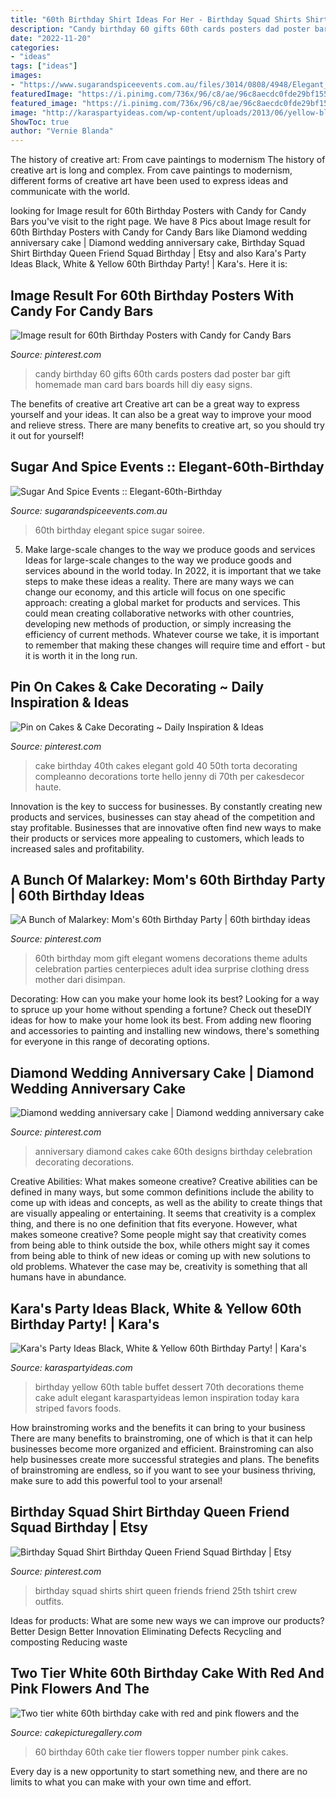 ```yaml
---
title: "60th Birthday Shirt Ideas For Her - Birthday Squad Shirts Shirt Queen Friends Friend 25th Tshirt Crew Outfits"
description: "Candy birthday 60 gifts 60th cards posters dad poster bar gift homemade man card bars boards hill diy easy signs"
date: "2022-11-20"
categories:
- "ideas"
tags: ["ideas"]
images:
- "https://www.sugarandspiceevents.com.au/files/3014/0808/4948/Elegant_60th_Birthday_Image6.jpg"
featuredImage: "https://i.pinimg.com/736x/96/c8/ae/96c8aecdc0fde29bf1558f02b8527f72--party-ideas-for-adults-fiesta-party.jpg"
featured_image: "https://i.pinimg.com/736x/96/c8/ae/96c8aecdc0fde29bf1558f02b8527f72--party-ideas-for-adults-fiesta-party.jpg"
image: "http://karaspartyideas.com/wp-content/uploads/2013/06/yellow-black-white-striped-dessert-table-buffet-party-cake-elegant-how-to-ideas.jpg"
ShowToc: true
author: "Vernie Blanda"
---
```



The history of creative art: From cave paintings to modernism
The history of creative art is long and complex. From cave paintings to modernism, different forms of creative art have been used to express ideas and communicate with the world.

	

		
looking for Image result for 60th Birthday Posters with Candy for Candy Bars you've visit to the right page. We have 8 Pics about Image result for 60th Birthday Posters with Candy for Candy Bars like Diamond wedding anniversary cake | Diamond wedding anniversary cake, Birthday Squad Shirt Birthday Queen Friend Squad Birthday | Etsy and also Kara&#039;s Party Ideas Black, White &amp; Yellow 60th Birthday Party! | Kara&#039;s. Here it is:
		
    
## Image Result For 60th Birthday Posters With Candy For Candy Bars

<img loading=lazy src="https://i.pinimg.com/736x/97/8b/4d/978b4d2a586910e9bdf54f39b59b3788.jpg" onerror="this.onerror=null;this.src='https://tse2.mm.bing.net/th?id=OIP.xeE_-w3CRZsaQnwvkGtWUQAAAA&amp;pid=15.1';" alt="Image result for 60th Birthday Posters with Candy for Candy Bars">

_Source: pinterest.com_

>candy birthday 60 gifts 60th cards posters dad poster bar gift homemade man card bars boards hill diy easy signs. 

	

The benefits of creative art
Creative art can be a great way to express yourself and your ideas. It can also be a great way to improve your mood and relieve stress. There are many benefits to creative art, so you should try it out for yourself!

    
## Sugar And Spice Events :: Elegant-60th-Birthday

<img loading=lazy src="https://www.sugarandspiceevents.com.au/files/3014/0808/4948/Elegant_60th_Birthday_Image6.jpg" onerror="this.onerror=null;this.src='https://tse2.mm.bing.net/th?id=OIP.BDBrab8BKH8fkIMzvhTPOgHaDb&amp;pid=15.1';" alt="Sugar And Spice Events :: Elegant-60th-Birthday">

_Source: sugarandspiceevents.com.au_

>60th birthday elegant spice sugar soiree. 

	

5) Make large-scale changes to the way we produce goods and services
Ideas for large-scale changes to the way we produce goods and services abound in the world today. In 2022, it is important that we take steps to make these ideas a reality. There are many ways we can change our economy, and this article will focus on one specific approach: creating a global market for products and services. This could mean creating collaborative networks with other countries, developing new methods of production, or simply increasing the efficiency of current methods. Whatever course we take, it is important to remember that making these changes will require time and effort - but it is worth it in the long run.

    
## Pin On Cakes &amp; Cake Decorating ~ Daily Inspiration &amp; Ideas

<img loading=lazy src="https://i.pinimg.com/736x/f5/cb/11/f5cb113e43df5d35ee975376b59e12ca.jpg" onerror="this.onerror=null;this.src='https://tse2.mm.bing.net/th?id=OIP.fuZDwLzgus4mtXxQZRAs2gHaKZ&amp;pid=15.1';" alt="Pin on Cakes &amp; Cake Decorating ~ Daily Inspiration &amp; Ideas">

_Source: pinterest.com_

>cake birthday 40th cakes elegant gold 40 50th torta decorating compleanno decorations torte hello jenny di 70th per cakesdecor haute. 

	

Innovation is the key to success for businesses. By constantly creating new products and services, businesses can stay ahead of the competition and stay profitable. Businesses that are innovative often find new ways to make their products or services more appealing to customers, which leads to increased sales and profitability.

    
## A Bunch Of Malarkey: Mom&#039;s 60th Birthday Party | 60th Birthday Ideas

<img loading=lazy src="https://i.pinimg.com/736x/96/c8/ae/96c8aecdc0fde29bf1558f02b8527f72--party-ideas-for-adults-fiesta-party.jpg" onerror="this.onerror=null;this.src='https://tse4.mm.bing.net/th?id=OIP.OZeuhiYHfIE9SCN_BVFKuAHaE7&amp;pid=15.1';" alt="A Bunch of Malarkey: Mom&#039;s 60th Birthday Party | 60th birthday ideas">

_Source: pinterest.com_

>60th birthday mom gift elegant womens decorations theme adults celebration parties centerpieces adult idea surprise clothing dress mother dari disimpan. 

	

Decorating: How can you make your home look its best?
Looking for a way to spruce up your home without spending a fortune? Check out theseDIY ideas for how to make your home look its best. From adding new flooring and accessories to painting and installing new windows, there's something for everyone in this range of decorating options.

    
## Diamond Wedding Anniversary Cake | Diamond Wedding Anniversary Cake

<img loading=lazy src="https://i.pinimg.com/736x/12/01/82/12018252df962aa42c2c780f553aba37--wedding-anniversary-cakes-diamond-anniversary.jpg" onerror="this.onerror=null;this.src='https://tse3.mm.bing.net/th?id=OIP.aASgLCyzSISRauEG5b9VBwHaJ3&amp;pid=15.1';" alt="Diamond wedding anniversary cake | Diamond wedding anniversary cake">

_Source: pinterest.com_

>anniversary diamond cakes cake 60th designs birthday celebration decorating decorations. 

	

Creative Abilities: What makes someone creative?
Creative abilities can be defined in many ways, but some common definitions include the ability to come up with ideas and concepts, as well as the ability to create things that are visually appealing or entertaining. It seems that creativity is a complex thing, and there is no one definition that fits everyone. However, what makes someone creative? Some people might say that creativity comes from being able to think outside the box, while others might say it comes from being able to think of new ideas or coming up with new solutions to old problems. Whatever the case may be, creativity is something that all humans have in abundance.

    
## Kara&#039;s Party Ideas Black, White &amp; Yellow 60th Birthday Party! | Kara&#039;s

<img loading=lazy src="http://karaspartyideas.com/wp-content/uploads/2013/06/yellow-black-white-striped-dessert-table-buffet-party-cake-elegant-how-to-ideas.jpg" onerror="this.onerror=null;this.src='https://tse4.mm.bing.net/th?id=OIP.c1sKDVSb1n0uVVUPBsZ8bwHaJ4&amp;pid=15.1';" alt="Kara&#039;s Party Ideas Black, White &amp; Yellow 60th Birthday Party! | Kara&#039;s">

_Source: karaspartyideas.com_

>birthday yellow 60th table buffet dessert 70th decorations theme cake adult elegant karaspartyideas lemon inspiration today kara striped favors foods. 

	

How brainstroming works and the benefits it can bring to your business
There are many benefits to brainstroming, one of which is that it can help businesses become more organized and efficient. Brainstroming can also help businesses create more successful strategies and plans. The benefits of brainstroming are endless, so if you want to see your business thriving, make sure to add this powerful tool to your arsenal!

    
## Birthday Squad Shirt Birthday Queen Friend Squad Birthday | Etsy

<img loading=lazy src="https://i.pinimg.com/736x/df/a6/5d/dfa65d4934289fd059feae0c11595e0d.jpg" onerror="this.onerror=null;this.src='https://tse2.mm.bing.net/th?id=OIP.RB10CXnwVsJsctw59eDAAAHaF4&amp;pid=15.1';" alt="Birthday Squad Shirt Birthday Queen Friend Squad Birthday | Etsy">

_Source: pinterest.com_

>birthday squad shirts shirt queen friends friend 25th tshirt crew outfits. 

	

Ideas for products: What are some new ways we can improve our products?
Better Design
Better Innovation
Eliminating Defects
Recycling and composting
Reducing waste

    
## Two Tier White 60th Birthday Cake With Red And Pink Flowers And The

<img loading=lazy src="http://www.cakepicturegallery.com/d/56491-1/Two+tier+white+60th+birthday+cake+with+red+and+pink+flowers+and+the+number+60+as+a+topper.JPG" onerror="this.onerror=null;this.src='https://tse4.mm.bing.net/th?id=OIP.28RpG3JYEUXYgldZE2Q17QHaLS&amp;pid=15.1';" alt="Two tier white 60th birthday cake with red and pink flowers and the">

_Source: cakepicturegallery.com_

>60 birthday 60th cake tier flowers topper number pink cakes. 

	

Every day is a new opportunity to start something new, and there are no limits to what you can make with your own time and effort.

